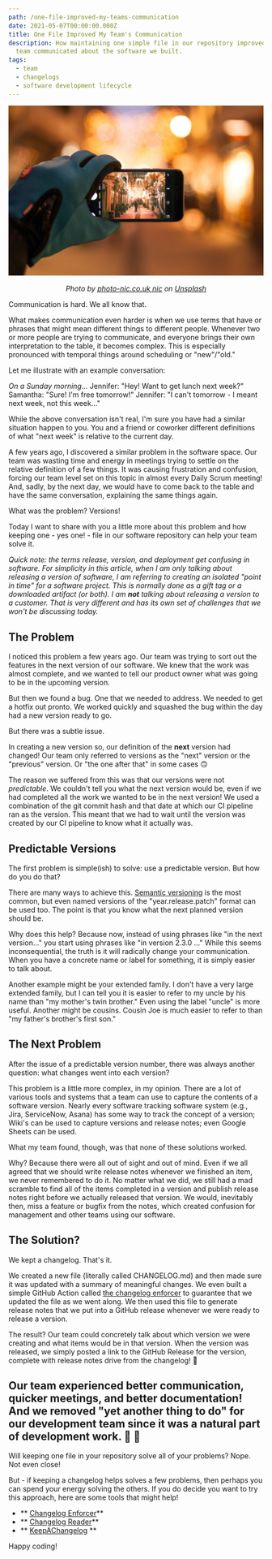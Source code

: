 ```yaml
---
path: /one-file-improved-my-teams-communication
date: 2021-05-07T00:00:00.000Z
title: One File Improved My Team's Communication
description: How maintaining one simple file in our repository improved how my
  team communicated about the software we built.
tags:
  - team
  - changelogs
  - software development lifecycle
---
```


![](../assets/photo-nic-co-uk-nic-_IL9n-5Ou6c-unsplash.jpeg "Camera bringing a bright scene into focus")

<center>

<i>

Photo by <a href="https://unsplash.com/@chiro?utm_source=unsplash&utm_medium=referral&utm_content=creditCopyText">photo-nic.co.uk nic</a> on <a href="https://unsplash.com/s/photos/focus?utm_source=unsplash&utm_medium=referral&utm_content=creditCopyText">Unsplash</a>

</i>

</center>

Communication is hard. We all know that.

What makes communication even harder is when we use terms that have or phrases that might mean different things to different people.  Whenever two or more people are trying to communicate, and everyone brings their own interpretation to the table, it becomes complex. This is especially pronounced with temporal things around scheduling or "new"/"old."

Let me illustrate with an example conversation:

_On a Sunday morning..._
Jennifer: "Hey! Want to get lunch next week?"
Samantha: "Sure! I'm free tomorrow!"
Jennifer: "I can't tomorrow - I meant next week, not this week..."

While the above conversation isn't real,  I'm sure you have had a similar situation happen to you. You and a friend or coworker different definitions of what "next week" is relative to the current day.

A few years ago, I discovered a similar problem in the software space. Our team was wasting time and energy in meetings trying to settle on the relative definition of a few things. It was causing frustration and confusion, forcing our team level set on this topic in almost every Daily Scrum meeting! And, sadly, by the next day, we would have to come back to the table and have the same conversation, explaining the same things again.

What was the problem? Versions!

Today I want to share with you a little more about this problem and how keeping one - yes one! -  file in our software repository can help your team solve it.

_Quick note: the terms release, version, and deployment get confusing in software. For simplicity in this article, when I am only talking about releasing a version of software, I am referring to creating an isolated "point in time" for a software project. This is normally done as a gift tag or a downloaded artifact (or both). I am **not** talking about releasing a version to a customer. That is very different and has its own set of challenges that we won't be discussing today._

## The Problem

I noticed this problem a few years ago. Our team was trying to sort out the features in the next version of our software. We knew that the work was almost complete, and we wanted to tell our product owner what was going to be in the upcoming version.

But then we found a bug. One that we needed to address. We needed to get a hotfix out pronto. We worked quickly and squashed the bug within the day had a new version ready to go.

But there was a subtle issue.

In creating a new version so, our definition of the **next** version had changed! Our team only referred to versions as the "next" version or the "previous" version. Or "the one after that" in some cases 🙃

The reason we suffered from this was that our versions were not _predictable_. We couldn't tell you what the next version would be, even if we had completed all the work we wanted to be in the next version! We used a combination of the git commit hash and that date at which our CI pipeline ran as the version. This meant that we had to wait until the version was created by our CI pipeline to know what it actually was.

## Predictable Versions

The first problem is simple(ish) to solve: use a predictable version. But how do you do that?

There are many ways to achieve this. [Semantic versioning](https://semver.org/  ) is the most common, but even named versions of the "year.release.patch" format can be used too. The point is that you know what the next planned version should be. 

Why does this help? Because now, instead of using phrases like "in the next version..." you start using phrases like "in version 2.3.0 ..." While this seems inconsequential, the truth is it will radically change your communication. When you have a concrete name or label for something, it is simply easier to talk about. 

Another example might be your extended family. I don't have a very large extended family, but I can tell you it is easier to refer to my uncle by his name than "my mother's twin brother." Even using the label "uncle" is more useful. Another might be cousins. Cousin Joe is much easier to refer to than "my father's brother's first son." 

## The Next Problem

After the issue of a predictable version number, there was always another question: what changes went into each version?

This problem is a little more complex, in my opinion. There are a lot of various tools and systems that a team can use to capture the contents of a software version. Nearly every software tracking software system (e.g., Jira, ServiceNow, Asana) has some way to track the concept of a version; Wiki's can be used to capture versions and release notes; even Google Sheets can be used.

What my team found, though, was that none of these solutions worked. 

Why? Because there were all out of sight and out of mind. Even if we all agreed that we should write release notes whenever we finished an item, we never remembered to do it. No matter what we did, we still had a mad scramble to find all of the items completed in a version and publish release notes right before we actually released that version. We would, inevitably then, miss a feature or bugfix from the notes, which created confusion for management and other teams using our software.

## The Solution?

We kept a changelog. That's it.

We created a new file (literally called CHANGELOG.md) and then made sure it was updated with a summary of meaningful changes. We even built a simple GitHub Action called [the changelog enforcer](https://github.com/dangoslen/changelog-enforcer) to guarantee that we updated the file as we went along. We then used this file to generate release notes that we put into a GitHub release whenever we were ready to release a version.

The result? Our team could concretely talk about which version we were creating and what items would be in that version. When the version was released, we simply posted a link to the GitHub Release for the version, complete with release notes drive from the changelog! 👏

Our team experienced better communication, quicker meetings, and better documentation! And we removed "yet another thing to do" for our development team since it was a natural part of development work. 👏 👏
---

Will keeping one file in your repository solve all of your problems? Nope. Not even close! 

But - if keeping a changelog helps solves a few problems, then perhaps you can spend your energy solving the others. If you do decide you want to try this approach, here are some tools that might help!

* ** [Changelog Enforcer](https://github.com/dangoslen/changelog-enforcer)**
* ** [Changelog Reader](https://github.com/mindsers/changelog-reader-action)**
* ** [KeepAChangelog](https://keepachangelog.com) **

Happy coding!